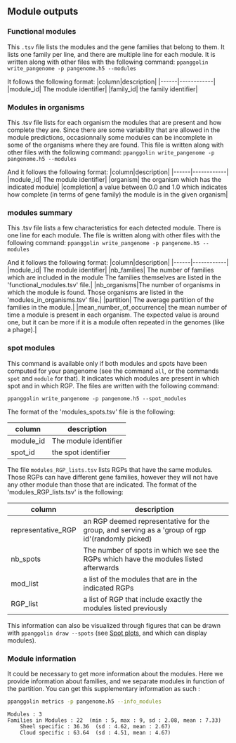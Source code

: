 ## Module outputs

### Functional modules
This `.tsv` file lists the modules and the gene families that belong to them. It lists one family per line, and there are multiple line for each module.
It is written along with other files with the following command:
`ppanggolin write_pangenome -p pangenome.h5 --modules`

It follows the following format:
|column|description|
|------|------------|
|module_id| The module identifier|
|family_id| the family identifier|

### Modules in organisms
This .tsv file lists for each organism the modules that are present and how complete they are. Since there are some variability that are allowed in the module predictions, occasionnally some modules can be incomplete in some of the organisms where they are found.
This file is written along with other files with the following command:
`ppanggolin write_pangenome -p pangenome.h5 --modules`

And it follows the following format:
|column|description|
|------|------------|
|module_id| The module identifier|
|organism| the organism which has the indicated module|
|completion| a value between 0.0 and 1.0 which indicates how complete (in terms of gene family) the module is in the given organism|

### modules summary
This .tsv file lists a few characteristics for each detected module. There is one line for each module.
The file is written along with other files with the following command:
`ppanggolin write_pangenome -p pangenome.h5 --modules`

And it follows the following format:
|column|description|
|------|------------|
|module_id| The module identifier|
|nb_families| The number of families which are included in the module The families themselves are listed in the 'functional_modules.tsv' file.|
|nb_organisms|The number of organisms in which the module is found. Those organisms are listed in the 'modules_in_organisms.tsv' file.|
|partition| The average partition of the families in the module.|
|mean_number_of_occurrence| the mean number of time a module is present in each organism. The expected value is around one, but it can be more if it is a module often repeated in the genomes (like a phage).|

### spot modules

This command is available only if both modules and spots have been computed for your pangenome (see the command `all`, or the commands `spot` and `module` for that).
It indicates which modules are present in which spot and in which RGP.
The files are written with the following command:


`ppanggolin write_pangenome -p pangenome.h5 --spot_modules`


The format of the 'modules_spots.tsv' file is the following:

|column|description|
|------|------------|
|module_id| The module identifier|
|spot_id| the spot identifier|

The file `modules_RGP_lists.tsv` lists RGPs that have the same modules. Those RGPs can have different gene families, however they will not have any other module than those that are indicated. The format of the 'modules_RGP_lists.tsv' is the following:

|column|description|
|------|------------|
|representative_RGP| an RGP deemed representative for the group, and serving as a 'group of rgp id'(randomly picked)|
|nb_spots| The number of spots in which we see the RGPs which have the modules listed afterwards|
|mod_list| a list of the modules that are in the indicated RGPs|
|RGP_list| a list of RGP that include exactly the modules listed previously|

This information can also be visualized through figures that can be drawn with `ppanggolin draw --spots` (see [Spot plots](../RGP/rgpOutputs.md#draw-spots), and which can display modules).


### Module information
<!-- TODO: Need to be reformulate I think..  -->
It could be necessary to get more information about the modules. 
Here we provide information about families, and we separate modules in 
function of the partition. You can get this supplementary information 
as such :

```bash
ppanggolin metrics -p pangenome.h5 --info_modules
```

```
Modules : 3
Families in Modules : 22  (min : 5, max : 9, sd : 2.08, mean : 7.33)
	Sheel specific : 36.36  (sd : 4.62, mean : 2.67)
	Cloud specific : 63.64  (sd : 4.51, mean : 4.67)
```
